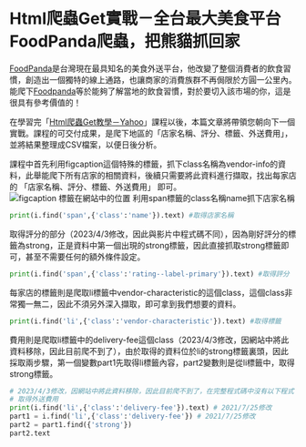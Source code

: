 # Html爬蟲Get實戰－全台最大美食平台FoodPanda爬蟲，把熊貓抓回家
[FoodPanda](https://www.foodpanda.com.tw/)是台灣現在最具知名的美食外送平台，他改變了整個消費者的飲食習慣，創造出一個獨特的線上通路，也讓商家的消費族群不再侷限於方圓一公里內。能爬下[Foodpanda](https://www.foodpanda.com.tw/)等於能夠了解當地的飲食習慣，對於要切入該市場的你，這是很具有參考價值的！

在學習完「[Html爬蟲Get教學－Yahoo](/classification/crawler_king/82)」課程以後，本篇文章將帶領您朝向下一個實戰。課程的可交付成果，是爬下地區的「店家名稱、評分、標籤、外送費用」，並將結果整理成CSV檔案，以便日後分析。

課程中首先利用figcaption這個特殊的標籤，抓下class名稱為vendor-info的資料，此舉能爬下所有店家的相關資料，後續只需要將此資料進行擷取，找出每家店的 「店家名稱、評分、標籤、外送費用」 即可。
![figcaption 標籤在網站中的位置](https://i.imgur.com/R3WSHKI.png)
利用span標籤的class名稱name抓下店家名稱
```python
print(i.find('span',{'class':'name'}).text) #取得店家名稱
```

取得評分的部分（2023/4/3修改，因此與影片中程式碼不同），因為剛好評分的標籤為strong，正是資料中第一個出現的strong標籤，因此直接抓取strong標籤即可，甚至不需要任何的額外條件設定。
```python
print(i.find('span',{'class':'rating--label-primary'}).text) #取得評分
```

每家店的標籤則是爬取li標籤中vendor-characteristic的這個class，這個class非常獨一無二，因此不須另外深入擷取，即可拿到我們想要的資料。
```python
print(i.find('li',{'class':'vendor-characteristic'}).text) #取得標籤
```

費用則是爬取li標籤中的delivery-fee這個class（2023/4/3修改，因網站中將此資料移除，因此目前爬不到了），由於取得的資料位於li的strong標籤裏頭，因此採取兩步驟，第一個變數part1先取得li標籤內容，part2變數則是從li標籤中，取得strong標籤。
```python
# 2023/4/3修改，因網站中將此資料移除，因此目前爬不到了，在完整程式碼中沒有以下程式
# 取得外送費用
print(i.find('li',{'class':'delivery-fee'}).text) # 2021/7/25修改
part1 = i.find('li',{'class':'delivery-fee'}) # 2021/7/25修改
part2 = part1.find({'strong'})
part2.text
```


